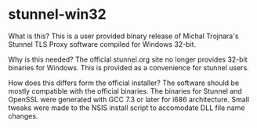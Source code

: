 # stunnel-win32

What is this?
This is a user provided binary release of Michal Trojnara's Stunnel TLS Proxy software compiled for Windows 32-bit.

Why is this needed?
The official stunnel.org site no longer provides 32-bit binaries for Windows. This is provided as a convenience for stunnel users.
 
 How does this differs form the official installer?
 The software should be mostly compatible with the official binaries. The binaries for Stunnel and OpenSSL were generated with GCC 7.3 or later for i686 architecture. Small tweaks were made to the NSIS install script to accomodate DLL file name changes.

